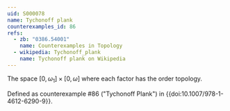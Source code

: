 ```yaml
---
uid: S000078
name: Tychonoff plank
counterexamples_id: 86
refs:
  - zb: "0386.54001" 
    name: Counterexamples in Topology
  - wikipedia: Tychonoff_plank
    name: Tychonoff plank on Wikipedia
---
```


The space $[0,\omega_1] \times [0,\omega]$ where each factor has the order topology.

Defined as counterexample #86 ("Tychonoff Plank")
in {{doi:10.1007/978-1-4612-6290-9}}.
